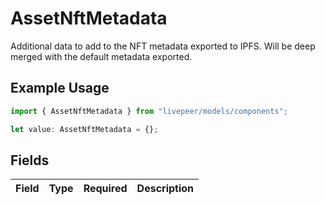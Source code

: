 # AssetNftMetadata

Additional data to add to the NFT metadata exported to
IPFS. Will be deep merged with the default metadata
exported.


## Example Usage

```typescript
import { AssetNftMetadata } from "livepeer/models/components";

let value: AssetNftMetadata = {};
```

## Fields

| Field       | Type        | Required    | Description |
| ----------- | ----------- | ----------- | ----------- |